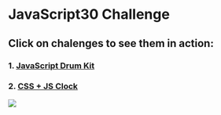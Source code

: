# JavaScript30 Challenge

## Click on chalenges to see them in action:
### 1. [JavaScript Drum Kit](https://farukljuca.github.io/javascript30/javascript-drum-kit)
### 2. [CSS + JS Clock](https://farukljuca.github.io/javascript30/css-js-clock)


![](https://javascript30.com/images/JS3-social-share.png)